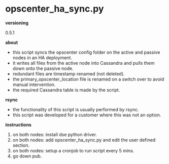 # opscenter_ha_sync.py

**versioning**

0.5.1

**about**

* this script syncs the opscenter config folder on the active and passive nodes in an HA deployment.    
* it writes all files from the active node into Cassandra and pulls them down onto the passive node.    
* redundant files are timestamp renamed (not deleted).    
* the primary_opscenter_location file is renamed on a switch over to avoid manual intervention.    
* the required Cassandra table is made by the script.

**rsync**

* the functionality of this script is usually performed by rsync.    
* this script was developed for a customer where this was not an option.       

**instructions**    

1) on both nodes: install dse python driver.    
2) on both nodes: add opscenter_ha_sync.py and edit the user defined section.   
3) on both nodes: setup a cronjob to run script every 5 mins.    
4) go down pub.               
